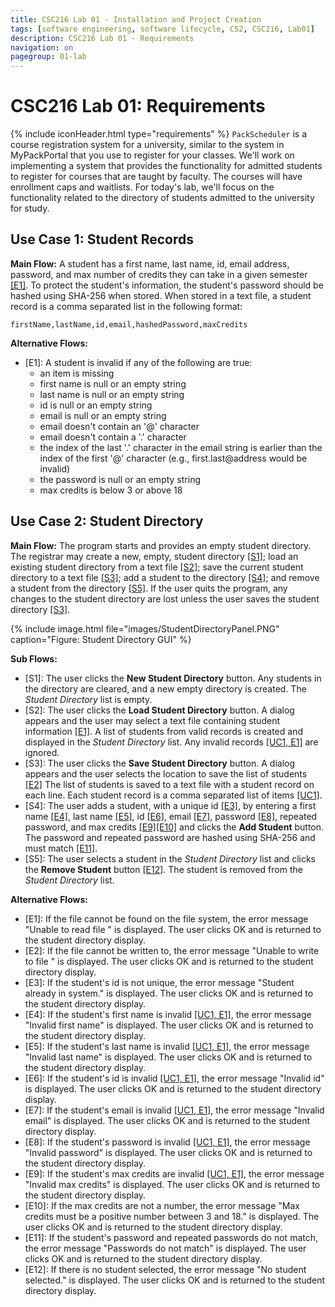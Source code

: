 ```yaml
---
title: CSC216 Lab 01 - Installation and Project Creation
tags: [software engineering, software lifecycle, CS2, CSC216, Lab01]
description: CSC216 Lab 01 - Requirements
navigation: on
pagegroup: 01-lab
---
```


# CSC216 Lab 01: Requirements
{% include iconHeader.html type="requirements" %}
`PackScheduler` is a course registration system for a university, similar to the system in MyPackPortal that you use to register for your classes.  We'll work on implementing a system that provides the functionality for admitted students to register for courses that are taught by faculty.  The courses will have enrollment caps and waitlists.  For today's lab, we'll focus on the functionality related to the directory of students admitted to the university for study.


## <a id="uc1"></a>Use Case 1: Student Records

**Main Flow:** A student has a first name, last name, id, email address, password, and max number of credits they can take in a given semester [[E1]](#uc1-e1). To protect the student's information, the student's password should be hashed using SHA-256 when stored.  When stored in a text file, a student record is a comma separated list in the following format:

    firstName,lastName,id,email,hashedPassword,maxCredits

**Alternative Flows:**

  * <a id="uc1-e1"></a>[E1]: A student is invalid if any of the following are true:
     * an item is missing
     * first name is null or an empty string
     * last name is null or an empty string
     * id is null or an empty string
     * email is null or an empty string
     * email doesn't contain an '@' character
     * email doesn't contain a '.' character
     * the index of the last '.' character in the email string is earlier than the index of the first '@' character (e.g., first.last@address would be invalid)
     * the password is null or an empty string
     * max credits is below 3 or above 18


## <a id="uc2"></a>Use Case 2: Student Directory

**Main Flow:** The program starts and provides an empty student directory.  The registrar may create a new, empty, student directory [[S1]](#uc2-s1); load an existing student directory from a text file [[S2]](#uc2-s2); save the current student directory to a text file [[S3]](#uc2-s3); add a student to the directory [[S4]](#uc2-s4); and remove a student from the directory [[S5]](#uc2-s5).  If the user quits the program, any changes to the student directory are lost unless the user saves the student directory [[S3]](#uc2-s3).

{% include image.html file="images/StudentDirectoryPanel.PNG" caption="Figure: Student Directory GUI" %} 

**Sub Flows:**

  * <a id="uc2-s1"></a>[S1]: The user clicks the **New Student Directory** button.  Any students in the directory are cleared, and a new empty directory is created.  The *Student Directory* list is empty.
  * <a id="uc2-s2"></a>[S2]: The user clicks the **Load Student Directory** button.  A dialog appears and the user may select a text file containing student information [[E1]](#uc2-e1).  A list of students from valid records is created and displayed in the *Student Directory* list.  Any invalid records [[UC1, E1]](#uc1-e1) are ignored. 
  * <a id="uc2-s3"></a>[S3]: The user clicks the **Save Student Directory** button.  A dialog appears and the user selects the location to save the list of students [[E2]](#uc2-e2)  The list of students is saved to a text file with a student record on each line.  Each student record is a comma separated list of items [[UC1]](#uc1).
  * <a id="uc2-s4"></a>[S4]: The user adds a student, with a unique id [[E3]](#uc2-e3), by entering a first name [[E4]](#uc2-e4), last name [[E5]](#uc2-e5), id [[E6]](#uc2-e6), email [[E7]](#uc2-e7), password [[E8]](#uc2-e8), repeated password, and max credits [[E9]](#uc2-e9)[[E10]](#uc2-e10) and clicks the **Add Student** button.  The password and repeated password are hashed using SHA-256 and must match [[E11]](#uc2-e11). 
  * <a id="uc2-s5"></a>[S5]: The user selects a student in the *Student Directory* list and clicks the **Remove Student** button [[E12]](#uc2-e12).  The student is removed from the *Student Directory* list.
  
**Alternative Flows:**

  * <a id="uc2-e1"></a>[E1]: If the file cannot be found on the file system, the error message "Unable to read file <filename>" is displayed.  The user clicks OK and is returned to the student directory display.
  * <a id="uc2-e2"></a>[E2]: If the file cannot be written to, the error message "Unable to write to file <filename>" is displayed.  The user clicks OK and is returned to the student directory display.
  * <a id="uc2-e3"></a>[E3]: If the student's id is not unique, the error message "Student already in system." is displayed.  The user clicks OK and is returned to the student directory display.
  * <a id="uc2-e4"></a>[E4]: If the student's first name is invalid [[UC1, E1]](#uc1-e1), the error message "Invalid first name" is displayed.  The user clicks OK and is returned to the student directory display.
  * <a id="uc2-e5"></a>[E5]: If the student's last name is invalid [[UC1, E1]](#uc1-e1), the error message "Invalid last name" is displayed.  The user clicks OK and is returned to the student directory display.
  * <a id="uc2-e6"></a>[E6]: If the student's id is invalid [[UC1, E1]](#uc1-e1), the error message "Invalid id" is displayed.  The user clicks OK and is returned to the student directory display.
  * <a id="uc2-e7"></a>[E7]: If the student's email is invalid [[UC1, E1]](#uc1-e1), the error message "Invalid email" is displayed.  The user clicks OK and is returned to the student directory display.
  * <a id="uc2-e8"></a>[E8]: If the student's password is invalid [[UC1, E1]](#uc1-e1), the error message "Invalid password" is displayed.  The user clicks OK and is returned to the student directory display.
  * <a id="uc2-e9"></a>[E9]: If the student's max credits are invalid [[UC1, E1]](#uc1-e1), the error message "Invalid max credits" is displayed.  The user clicks OK and is returned to the student directory display.
  * <a id="uc2-e10"></a>[E10]: If the max credits are not a number, the error message "Max credits must be a positive number between 3 and 18." is displayed.  The user clicks OK and is returned to the student directory display.
  * <a id="uc2-e11"></a>[E11]: If the student's password and repeated passwords do not match, the error message "Passwords do not match" is displayed.  The user clicks OK and is returned to the student directory display.
  * <a id="uc2-e12"></a>[E12]: If there is no student selected, the error message "No student selected." is displayed. The user clicks OK and is returned to the student directory display.


